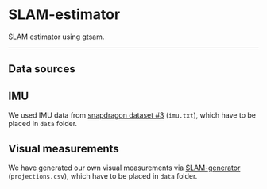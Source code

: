 # SLAM-estimator
SLAM estimator using gtsam.

-------------------------------------------------------------------------------

## Data sources

## IMU
We used IMU data from
[snapdragon dataset #3](https://fpv.ifi.uzh.ch/datasets/) (`imu.txt`),
which have to be placed in `data` folder.

## Visual measurements
We have generated our own visual measurements via
[SLAM-generator](https://github.com/Northeus/SLAM-generation)
(`projections.csv`), which have to be placed in `data` folder.
